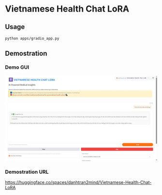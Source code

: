 # Vietnamese Health Chat LoRA

## Usage
```bash
python apps/gradio_app.py
```
## Demostration
### Demo GUI
![Demo-GUI-image](./assets/gradio_app_demo.jpg)
### Demostration URL
https://huggingface.co/spaces/danhtran2mind/Vietnamese-Health-Chat-LoRA
